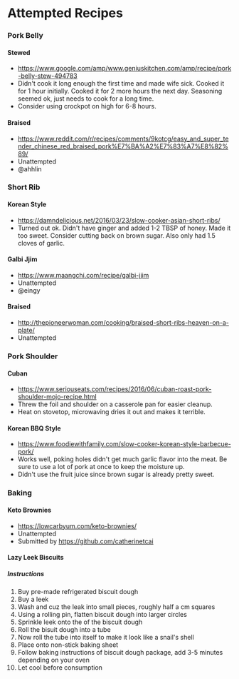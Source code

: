 # Attempted Recipes

### Pork Belly
#### Stewed
* https://www.google.com/amp/www.geniuskitchen.com/amp/recipe/pork-belly-stew-494783
* Didn't cook it long enough the first time and made wife sick. Cooked it for 1 hour initially. Cooked it for 2 more hours the next day. Seasoning seemed ok, just needs to cook for a long time.
* Consider using crockpot on high for 6-8 hours.

#### Braised
* https://www.reddit.com/r/recipes/comments/9kotcg/easy_and_super_tender_chinese_red_braised_pork%E7%BA%A2%E7%83%A7%E8%82%89/
* Unattempted
* @ahhlin

### Short Rib
#### Korean Style
* https://damndelicious.net/2016/03/23/slow-cooker-asian-short-ribs/
* Turned out ok. Didn't have ginger and added 1-2 TBSP of honey. Made it too sweet. Consider cutting back on brown sugar. Also only had 1.5 cloves of garlic.

#### Galbi Jjim
* https://www.maangchi.com/recipe/galbi-jjim
* Unattempted
* @eingy

#### Braised
* http://thepioneerwoman.com/cooking/braised-short-ribs-heaven-on-a-plate/
* Unattempted

### Pork Shoulder
#### Cuban
* https://www.seriouseats.com/recipes/2016/06/cuban-roast-pork-shoulder-mojo-recipe.html
* Threw the foil and shoulder on a casserole pan for easier cleanup.
* Heat on stovetop, microwaving dries it out and makes it terrible.

#### Korean BBQ Style
* https://www.foodiewithfamily.com/slow-cooker-korean-style-barbecue-pork/
* Works well, poking holes didn't get much garlic flavor into the meat. Be sure to use a lot of pork at once to keep the moisture up.
* Didn't use the fruit juice since brown sugar is already pretty sweet.

### Baking
#### Keto Brownies
* https://lowcarbyum.com/keto-brownies/
* Unattempted
* Submitted by https://github.com/catherinetcai

#### Lazy Leek Biscuits
##### Instructions
1. Buy pre-made refrigerated biscuit dough
2. Buy a leek
3. Wash and cuz the leak into small pieces, roughly half a cm squares
4. Using a rolling pin, flatten biscuit dough into larger circles
5. Sprinkle leek onto the of the biscuit dough
6. Roll the bisuit dough into a tube
7. Now roll the tube into itself to make it look like a snail's shell
8. Place onto non-stick baking sheet
9. Follow baking instructions of biscuit dough package, add 3-5 minutes depending on your oven
10. Let cool before consumption
